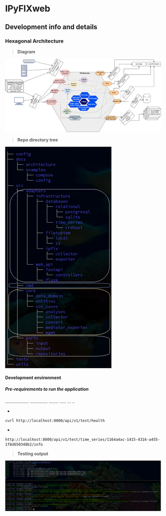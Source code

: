 # IPyFIXweb

## Development info and details

### Hexagonal Architecture

>**Diagram**

![architecture_hexagonal](/docs/architecture/hexagonal_architecture.png)

>**Repo directory tree**

![dir_tree](/docs/architecture/hexagonal_marked._dir_tree.png)

#### Development environment

##### Pre-requirements to run the application

...................
..............
........
.....
...
..

*

    curl http://localhost:8000/api/v1/test/health

*

    http://localhost:8000/api/v1/test/time_series/1164a4ac-1415-4316-a455-1f8d650348b2/info



>**Testing output**

![Testing](/docs/examples/starting_tests.png)